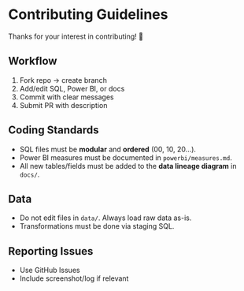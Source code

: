 # Contributing Guidelines

Thanks for your interest in contributing! 🎉

## Workflow

1. Fork repo → create branch
2. Add/edit SQL, Power BI, or docs
3. Commit with clear messages
4. Submit PR with description

## Coding Standards

- SQL files must be **modular** and **ordered** (00, 10, 20…).
- Power BI measures must be documented in `powerbi/measures.md`.
- All new tables/fields must be added to the **data lineage diagram** in `docs/`.

## Data

- Do not edit files in `data/`. Always load raw data as-is.
- Transformations must be done via staging SQL.

## Reporting Issues

- Use GitHub Issues
- Include screenshot/log if relevant
